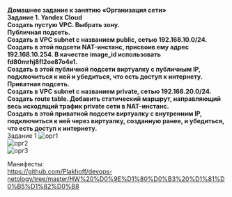 **Домашнее задание к занятию «Организация сети»** <br>
**Задание 1. Yandex Cloud** <br>
**Создать пустую VPC. Выбрать зону.** <br>
**Публичная подсеть.** <br>
**Создать в VPC subnet с названием public, сетью 192.168.10.0/24.** <br>
**Создать в этой подсети NAT-инстанс, присвоив ему адрес 192.168.10.254. В качестве image_id использовать fd80mrhj8fl2oe87o4e1.** <br>
**Создать в этой публичной подсети виртуалку с публичным IP, подключиться к ней и убедиться, что есть доступ к интернету.** <br>
**Приватная подсеть.** <br>
**Создать в VPC subnet с названием private, сетью 192.168.20.0/24.** <br>
**Создать route table. Добавить статический маршрут, направляющий весь исходящий трафик private сети в NAT-инстанс.** <br>
**Создать в этой приватной подсети виртуалку с внутренним IP, подключиться к ней через виртуалку, созданную ранее, и убедиться, что есть доступ к интернету.** <br>
 Задание 1
 ![орг1](https://github.com/user-attachments/assets/c1a7e69a-c31a-4006-9deb-de2970c2b247) <br>
 ![орг2](https://github.com/user-attachments/assets/85088931-ec39-486d-b7ce-d784a5749328) <br>
 ![орг3](https://github.com/user-attachments/assets/ccfd329e-2fa1-4273-aac9-3939dddfe236) <br>


Манифесты: <br>
https://github.com/Plakhoff/devops-netology/tree/master/HW%20%D0%9E%D1%80%D0%B3%20%D1%81%D0%B5%D1%82%D0%B8 <br>
